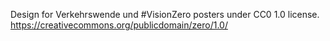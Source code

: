 Design for Verkehrswende und #VisionZero posters under CC0 1.0 license.
https://creativecommons.org/publicdomain/zero/1.0/
